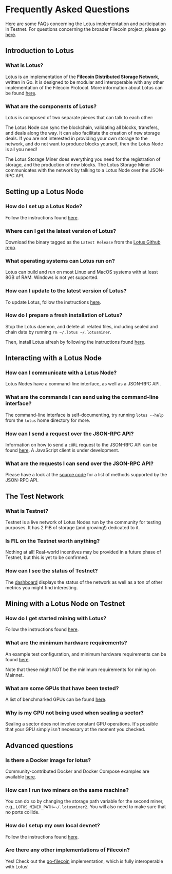 # Frequently Asked Questions

Here are some FAQs concerning the Lotus implementation and participation in 
Testnet.
For questions concerning the broader Filecoin project, please 
go [here](https://filecoin.io/faqs/).

## Introduction to Lotus

### What is Lotus?

Lotus is an implementation of the **Filecoin Distributed Storage Network**, written in Go. 
It is designed to be modular and interoperable with any other implementation of the Filecoin Protocol.
More information about Lotus can be found [here](https://lotu.sh/).

### What are the components of Lotus?

Lotus is composed of two separate pieces that can talk to each other:

The Lotus Node can sync the blockchain, validating all blocks, transfers, and deals
along the way. It can also facilitate the creation of new storage deals. If you are not 
interested in providing your own storage to the network, and do not want to produce blocks
yourself, then the Lotus Node is all you need!

The Lotus Storage Miner does everything you need for the registration of storage, and the
production of new blocks. The Lotus Storage Miner communicates with the network
by talking to a Lotus Node over the JSON-RPC API.

## Setting up a Lotus Node

### How do I set up a Lotus Node?

Follow the instructions found [here](https://docs.lotu.sh/en+getting-started).

### Where can I get the latest version of Lotus?

Download the binary tagged as the `Latest Release` from the
 [Lotus Github repo](https://github.com/filecoin-project/lotus/releases).
 
### What operating systems can Lotus run on?

Lotus can build and run on most Linux and MacOS systems with at least 
8GB of RAM. Windows is not yet supported.

### How can I update to the latest version of Lotus?

To update Lotus, follow the instructions [here](https://lotu.sh/en+updating-lotus).

### How do I prepare a fresh installation of Lotus?

Stop the Lotus daemon, and delete all related files, including sealed and chain data by 
running `rm ~/.lotus ~/.lotusminer`.

Then, install Lotus afresh by following the instructions 
found [here](https://docs.lotu.sh/en+getting-started).

## Interacting with a Lotus Node

### How can I communicate with a Lotus Node?

Lotus Nodes have a command-line interface, as well as a JSON-RPC API.

### What are the commands I can send using the command-line interface? 

The command-line interface is self-documenting, try running `lotus --help` from the `lotus` home 
directory for more.

### How can I send a request over the JSON-RPC API?

Information on how to send a `cURL` request to the JSON-RPC API can be found
[here](https://lotu.sh/en+api). A JavaScript client is under development.

### What are the requests I can send over the JSON-RPC API?

Please have a look at the 
[source code](https://github.com/filecoin-project/lotus/blob/master/api/api_full.go) 
for a list of methods supported by the JSON-RPC API.
## The Test Network

### What is Testnet?

Testnet is a live network of Lotus Nodes run by the 
community for testing purposes.
 It has 2 PiB of storage (and growing!) dedicated to it.

### Is FIL on the Testnet worth anything?

Nothing at all! Real-world incentives may be provided in a future phase of Testnet, but this is 
yet to be confirmed.

### How can I see the status of Testnet?

The [dashboard](https://stats.testnet.filecoin.io/) displays the status of the network as 
well as a ton
of other metrics you might find interesting.

## Mining with a Lotus Node on Testnet

### How do I get started mining with Lotus?

Follow the instructions found [here](https://lotu.sh/en+mining).

### What are the minimum hardware requirements?

An example test configuration, and minimum hardware requirements can be found 
[here](https://lotu.sh/en+hardware-mining). 

Note that these might NOT be the minimum requirements for mining on Mainnet.

### What are some GPUs that have been tested?

A list of benchmarked GPUs can be found [here](https://lotu.sh/en+hardware-mining#benchmarked-gpus-7393).

### Why is my GPU not being used when sealing a sector?

Sealing a sector does not involve constant GPU operations. It's possible
that your GPU simply isn't necessary at the moment you checked.

## Advanced questions

### Is there a Docker image for lotus?

Community-contributed Docker and Docker Compose examples are available 
[here](https://github.com/filecoin-project/lotus/tree/master/tools/dockers/docker-examples).

### How can I run two miners on the same machine?

You can do so by changing the storage path variable for the second miner, e.g.,
`LOTUS_MINER_PATH=~/.lotusminer2`. You will also need to make sure that no ports collide.

### How do I setup my own local devnet?     

Follow the instructions found [here](https://lotu.sh/en+setup-local-dev-net).

### Are there any other implementations of Filecoin?

Yes! Check out the [go-filecoin](https://github.com/filecoin-project/go-filecoin#filecoin-go-filecoin)
implementation, which is fully interoperable with Lotus!

